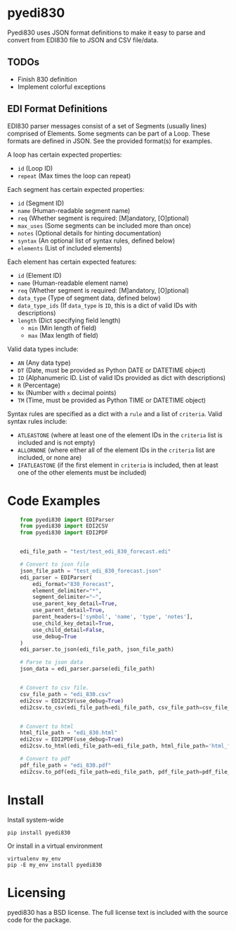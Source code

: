 # pyedi830
Pyedi830 uses JSON format definitions to make it easy to parse and convert from EDI830 file to JSON and CSV file/data.

## TODOs

* Finish 830 definition
* Implement colorful exceptions

## EDI Format Definitions
EDI830 parser messages consist of a set of Segments (usually lines) comprised of Elements. Some segments can be part of a Loop. These formats are defined in JSON. See the provided format(s) for examples.

A loop has certain expected properties:

* `id` (Loop ID)
* `repeat` (Max times the loop can repeat)

Each segment has certain expected properties:

* `id` (Segment ID)
* `name` (Human-readable segment name)
* `req` (Whether segment is required: [M]andatory, [O]ptional)
* `max_uses` (Some segments can be included more than once)
* `notes` (Optional details for hinting documentation)
* `syntax` (An optional list of syntax rules, defined below)
* `elements` (List of included elements)

Each element has certain expected features: 

* `id` (Element ID)
* `name` (Human-readable element name)
* `req` (Whether segment is required: [M]andatory, [O]ptional)
* `data_type` (Type of segment data, defined below)
* `data_type_ids` (If `data_type` is `ID`, this is a dict of valid IDs with descriptions)
* `length` (Dict specifying field length)
    * `min` (Min length of field)
    * `max` (Max length of field)

Valid data types include:

* `AN` (Any data type)
* `DT` (Date, must be provided as Python DATE or DATETIME object)
* `ID` (Alphanumeric ID. List of valid IDs provided as dict with descriptions)
* `R`  (Percentage)
* `Nx` (Number with `x` decimal points)
* `TM` (Time, must be provided as Python TIME or DATETIME object)

Syntax rules are specified as a dict with a `rule` and a list of `criteria`. Valid syntax rules include:

* `ATLEASTONE` (where at least one of the element IDs in the `criteria` list is included and is not empty)
* `ALLORNONE` (where either all of the element IDs in the `criteria` list are included, or none are)
* `IFATLEASTONE` (if the first element in `criteria` is included, then at least one of the other elements must be included)

# Code Examples

```python
    from pyedi830 import EDIParser
    from pyedi830 import EDI2CSV
    from pyedi830 import EDI2PDF


    edi_file_path = "test/test_edi_830_forecast.edi"

    # Convert to json file
    json_file_path = "test_edi_830_forecast.json"
    edi_parser = EDIParser(
        edi_format="830_Forecast",
        element_delimiter="*",
        segment_delimiter="~",
        use_parent_key_detail=True,
        use_parent_detail=True,
        parent_headers=['symbol', 'name', 'type', 'notes'],
        use_child_key_detail=True,
        use_child_detail=False,
        use_debug=True
    )
    edi_parser.to_json(edi_file_path, json_file_path)

    # Parse to json data
    json_data = edi_parser.parse(edi_file_path)


    # Convert to csv file.
    csv_file_path = "edi_830.csv"
    edi2csv = EDI2CSV(use_debug=True)
    edi2csv.to_csv(edi_file_path=edi_file_path, csv_file_path=csv_file_path)


    # Convert to html
    html_file_path = "edi_830.html"
    edi2csv = EDI2PDF(use_debug=True)
    edi2csv.to_html(edi_file_path=edi_file_path, html_file_path='html_file_path')

    # Convert to pdf
    pdf_file_path = "edi_830.pdf"
    edi2csv.to_pdf(edi_file_path=edi_file_path, pdf_file_path=pdf_file_path, temp_html_file_path=html_file_path)

```

# Install

Install system-wide

    pip install pyedi830

Or install in a virtual environment

    virtualenv my_env
    pip -E my_env install pyedi830

# Licensing

pyedi830 has a BSD license. The full license text is included with the source code for the package. 
